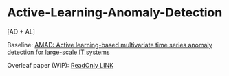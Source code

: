 # Active-Learning-Anomaly-Detection
[AD + AL]

Baseline: [AMAD: Active learning-based multivariate time series anomaly detection for large-scale IT systems](https://www.sciencedirect.com/science/article/pii/S0167404823005138)


Overleaf paper (WIP): [ReadOnly LINK](https://www.overleaf.com/read/gcrktdcjrvcw#df1366)
